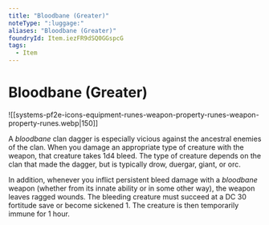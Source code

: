 ```yaml
---
title: "Bloodbane (Greater)"
noteType: ":luggage:"
aliases: "Bloodbane (Greater)"
foundryId: Item.iezFR9dSQ0GGspcG
tags:
  - Item
---
```


# Bloodbane (Greater)
![[systems-pf2e-icons-equipment-runes-weapon-property-runes-weapon-property-runes.webp|150]]

A _bloodbane_ clan dagger is especially vicious against the ancestral enemies of the clan. When you damage an appropriate type of creature with the weapon, that creature takes 1d4 bleed. The type of creature depends on the clan that made the dagger, but is typically drow, duergar, giant, or orc.

In addition, whenever you inflict persistent bleed damage with a _bloodbane_ weapon (whether from its innate ability or in some other way), the weapon leaves ragged wounds. The bleeding creature must succeed at a DC 30 fortitude save or become sickened 1. The creature is then temporarily immune for 1 hour.
